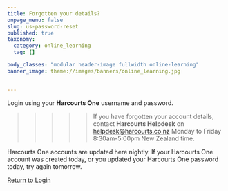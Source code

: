 ```yaml
---
title: Forgotten your details?
onpage_menu: false
slug: us-password-reset
published: true
taxonomy:
  category: online_learning
  tag: []

body_classes: "modular header-image fullwidth online-learning"
banner_image: theme://images/banners/online_learning.jpg


---
```


Login using your **Harcourts One** username and password.

>>>>> If you have forgotten your account details, contact **Harcourts Helpdesk** on  [helpdesk@harcourts.co.nz](mailto:helpdesk@harcourts.co.nz) Monday to Friday 8:30am-5:00pm New Zealand time.

Harcourts One accounts are updated here nightly. If your Harcourts One account was created today, or you updated your Harcourts One password today, try again tomorrow.

<i class="fa fa-chevron-left"></i> [Return to Login](https://www.academyrealestatetraining.com/us/moodle/login/index.php)
